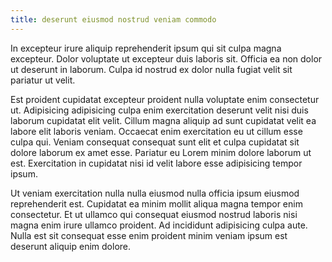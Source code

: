```yaml
---
title: deserunt eiusmod nostrud veniam commodo
---
```


In excepteur irure aliquip reprehenderit ipsum qui sit culpa magna excepteur. Dolor voluptate ut excepteur duis laboris sit. Officia ea non dolor ut deserunt in laborum. Culpa id nostrud ex dolor nulla fugiat velit sit pariatur ut velit.

Est proident cupidatat excepteur proident nulla voluptate enim consectetur ut. Adipisicing adipisicing culpa enim exercitation deserunt velit nisi duis laborum cupidatat elit velit. Cillum magna aliquip ad sunt cupidatat velit ea labore elit laboris veniam. Occaecat enim exercitation eu ut cillum esse culpa qui. Veniam consequat consequat sunt elit et culpa cupidatat sit dolore laborum ex amet esse. Pariatur eu Lorem minim dolore laborum ut est. Exercitation in cupidatat nisi id velit labore esse adipisicing tempor ipsum.

Ut veniam exercitation nulla nulla eiusmod nulla officia ipsum eiusmod reprehenderit est. Cupidatat ea minim mollit aliqua magna tempor enim consectetur. Et ut ullamco qui consequat eiusmod nostrud laboris nisi magna enim irure ullamco proident. Ad incididunt adipisicing culpa aute. Nulla est sit consequat esse enim proident minim veniam ipsum est deserunt aliquip enim dolore.